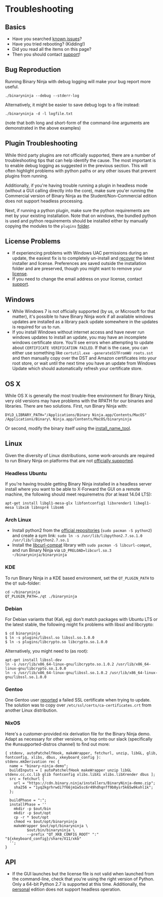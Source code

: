 # Troubleshooting

## Basics

 - Have you searched [known issues]?
 - Have you tried rebooting? (Kidding!)
 - Did you read all the items on this page?
 - Then you should contact [support]!

## Bug Reproduction
Running Binary Ninja with debug logging will make your bug report more useful.

```
./binaryninja --debug --stderr-log
```

Alternatively, it might be easier to save debug logs to a file instead:

```
./binaryninja -d -l logfile.txt
```

(note that both long and short-form of the command-line arguments are demonstrated in the above examples)

## Plugin Troubleshooting

While third party plugins are not officially supported, there are a number of troubleshooting tips that can help identify the cause. The most important is to enable debug logging as suggested in the previous section. This will often highlight problems with python paths or any other issues that prevent plugins from running.

Additionally, if you're having trouble running a plugin in headless mode (without a GUI calling directly into the core), make sure you'er running the Commercial version of Binary Ninja as the Student/Non-Commercial edition does not support headless processing.

Next, if running a python plugin, make sure the python requirements are met by your existing installation. Note that on windows, the bundled python is used and python requirements should be installed either by manually copying the modules to the `plugins` [folder](/getting-started/#directories).


## License Problems

- If experiencing problems with Windows UAC permissions during an update, the easiest fix is to completely un-install and [recover][recover] the latest installer and license. Preferences are saved outside the installation folder and are preserved, though you might want to remove your [license](/getting-started/#license).
- If you need to change the email address on your license, contact [support].

## Windows

- While Windows 7 is not officially supported (by us, or Microsoft for that matter), it's possible to have Binary Ninja work if all available windows updates are installed as a library pack update somewhere in the updates is required for us to run.
- If you install Windows without internet access and have never run windows updates to install an update, you may have an incomplete windows certificate store. You'll see errors when attempting to update about `CERTIFICATE VERIFICATION FAILED`.  If that is the case, you can either use something like `certutil.exe -generateSSTFromWU roots.sst` and then manually copy over the DST and Amazon certificates into your root store, or wait until the next time you have an update from Windows Update which should automatically refresh your certificate store. 


## OS X

While OS X is generally the most trouble-free environment for Binary Ninja, very old versions may have problems with the RPATH for our binaries and libraries. There are two solutions. First, run Binary Ninja with: 

```
DYLD_LIBRARY_PATH="/Applications/Binary Ninja.app/Contents/MacOS" /Applications/Binary\ Ninja.app/Contents/MacOS/binaryninja
```

Or second, modify the binary itself using the [install_name_tool](https://blogs.oracle.com/dipol/dynamic-libraries,-rpath,-and-mac-os).

## Linux

Given the diversity of Linux distributions, some work-arounds are required to run Binary Ninja on platforms that are not [officially supported][faq].

### Headless Ubuntu

If you're having trouble getting Binary Ninja installed in a headless server install where you want to be able to X-Forward the GUI on a remote machine, the following should meet requiremetns (for at least 14.04 LTS):

```
apt-get install libgl1-mesa-glx libfontconfig1 libxrender1 libegl1-mesa libxi6 libnspr4 libsm6
```

### Arch Linux

 - Install python2 from the [official repositories][archrepo] (`sudo pacman -S python2`) and create a sym link: `sudo ln -s /usr/lib/libpython2.7.so.1.0 /usr/lib/libpython2.7.so.1`
 - Install the [libcurl-compat] library with `sudo pacman -S libcurl-compat`, and run Binary Ninja via `LD_PRELOAD=libcurl.so.3 ~/binaryninja/binaryninja`

### KDE

To run Binary Ninja in a KDE based environment, set the `QT_PLUGIN_PATH` to the `QT` sub-folder:

```
cd ~/binaryninja
QT_PLUGIN_PATH=./qt ./binaryninja
```

### Debian

For Debian variants that (Kali, eg) don't match packages with Ubuntu LTS or the latest stable, the following might fix problems with libssl and libcrypto:

```
$ cd binaryninja
$ ln -s plugins/libssl.so libssl.so.1.0.0
$ ln -s plugins/libcrypto.so libcrypto.so.1.0.0
```

Alternatively, you might need to (as root):

```
apt-get install libssl-dev
ln -s /usr/lib/x86_64-linux-gnu/libcrypto.so.1.0.2 /usr/lib/x86_64-linux-gnu/libcrypto.so.1.0.0
ln -s /usr/lib/x86_64-linux-gnu/libssl.so.1.0.2 /usr/lib/x86_64-linux-gnu/libssl.so.1.0.0
```

### Gentoo

One Gentoo user [reported][issue672] a failed SSL certificate when trying to update. The solution was to copy over `/etc/ssl/certs/ca-certificates.crt` from another Linux distribution.

### NixOS

Here's a customer-provided nix derivation file for the Binary Ninja demo. Adapt as necessary for other versions, or hop onto our slack (specifically the #unsupported-distros channel) to find out more:

```
{ stdenv, autoPatchelfHook, makeWrapper, fetchurl, unzip, libGL, glib, fontconfig, xlibs, dbus, xkeyboard_config }:
stdenv.mkDerivation rec {
  name = "binary-ninja-demo";
  buildInputs = [ autoPatchelfHook makeWrapper unzip libGL stdenv.cc.cc.lib glib fontconfig xlibs.libXi xlibs.libXrender dbus ];
  src = fetchurl {
    url = "https://cdn.binary.ninja/installers/BinaryNinja-demo.zip";
    sha256 = "1yq2kgrhrwdi7f66jm1w5sc6r49hdhqnff9b0ysr5k65w9kxhl1k";
  };
  
  buildPhase = ":";
  installPhase = ''
    mkdir -p $out/bin
    mkdir -p $out/opt
    cp -r * $out/opt
    chmod +x $out/opt/binaryninja
    makeWrapper $out/opt/binaryninja \
          $out/bin/binaryninja \
          --prefix "QT_XKB_CONFIG_ROOT" ":" "${xkeyboard_config}/share/X11/xkb"
  '';
}
```

## API

 - If the GUI launches but the license file is not valid when launched from the command-line, check that you're using the right version of Python. Only a 64-bit Python 2.7 is supported at this time. Additionally, the [personal][purchase] edition does not support headless operation.

[known issues]: https://github.com/Vector35/binaryninja-api/issues?q=is%3Aissue
[libcurl-compat]: https://www.archlinux.org/packages/community/x86_64/libcurl-compat/
[archrepo]: https://wiki.archlinux.org/index.php/Official_repositories
[recover]: https://binary.ninja/recover.html
[support]: https://binary.ninja/support.html
[faq]: https://binary.ninja/faq.html
[purchase]: https://binary.ninja/purchase.html
[issue672]: https://github.com/Vector35/binaryninja-api/issues/672

